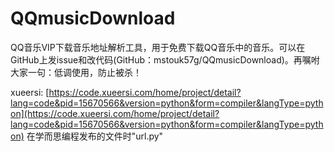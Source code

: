 # QQmusicDownload
QQ音乐VIP下载音乐地址解析工具，用于免费下载QQ音乐中的音乐。可以在GitHub上发issue和改代码(GitHub：mstouk57g/QQmusicDownload)。再嘱咐大家一句：低调使用，防止被杀！

xueersi: [https://code.xueersi.com/home/project/detail?lang=code&pid=15670566&version=python&form=compiler&langType=python](https://code.xueersi.com/home/project/detail?lang=code&pid=15670566&version=python&form=compiler&langType=python)
在学而思编程发布的文件时"url.py"

